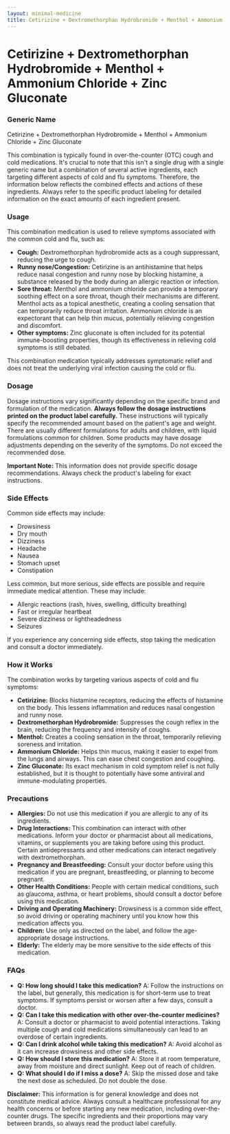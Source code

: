 ```yaml
---
layout: minimal-medicine
title: Cetirizine + Dextromethorphan Hydrobromide + Menthol + Ammonium Chloride + Zinc Gluconate
---
```


# Cetirizine + Dextromethorphan Hydrobromide + Menthol + Ammonium Chloride + Zinc Gluconate
### Generic Name
Cetirizine + Dextromethorphan Hydrobromide + Menthol + Ammonium Chloride + Zinc Gluconate


This combination is typically found in over-the-counter (OTC) cough and cold medications.  It's crucial to note that this isn't a single drug with a single generic name but a combination of several active ingredients, each targeting different aspects of cold and flu symptoms.  Therefore, the information below reflects the combined effects and actions of these ingredients.  Always refer to the specific product labeling for detailed information on the exact amounts of each ingredient present.

### Usage

This combination medication is used to relieve symptoms associated with the common cold and flu, such as:

* **Cough:** Dextromethorphan hydrobromide acts as a cough suppressant, reducing the urge to cough.
* **Runny nose/Congestion:** Cetirizine is an antihistamine that helps reduce nasal congestion and runny nose by blocking histamine, a substance released by the body during an allergic reaction or infection.
* **Sore throat:** Menthol and ammonium chloride can provide a temporary soothing effect on a sore throat, though their mechanisms are different. Menthol acts as a topical anesthetic, creating a cooling sensation that can temporarily reduce throat irritation. Ammonium chloride is an expectorant that can help thin mucus, potentially relieving congestion and discomfort.
* **Other symptoms:** Zinc gluconate is often included for its potential immune-boosting properties, though its effectiveness in relieving cold symptoms is still debated.

This combination medication typically addresses symptomatic relief and does not treat the underlying viral infection causing the cold or flu.


### Dosage

Dosage instructions vary significantly depending on the specific brand and formulation of the medication.  **Always follow the dosage instructions printed on the product label carefully.**  These instructions will typically specify the recommended amount based on the patient's age and weight.  There are usually different formulations for adults and children, with liquid formulations common for children.  Some products may have dosage adjustments depending on the severity of the symptoms.  Do not exceed the recommended dose.


**Important Note:**  This information does not provide specific dosage recommendations.  Always check the product's labeling for exact instructions.

### Side Effects

Common side effects may include:

* Drowsiness
* Dry mouth
* Dizziness
* Headache
* Nausea
* Stomach upset
* Constipation

Less common, but more serious, side effects are possible and require immediate medical attention.  These may include:

* Allergic reactions (rash, hives, swelling, difficulty breathing)
* Fast or irregular heartbeat
* Severe dizziness or lightheadedness
* Seizures

If you experience any concerning side effects, stop taking the medication and consult a doctor immediately.


### How it Works

The combination works by targeting various aspects of cold and flu symptoms:

* **Cetirizine:** Blocks histamine receptors, reducing the effects of histamine on the body. This lessens inflammation and reduces nasal congestion and runny nose.
* **Dextromethorphan Hydrobromide:** Suppresses the cough reflex in the brain, reducing the frequency and intensity of coughs.
* **Menthol:** Creates a cooling sensation in the throat, temporarily relieving soreness and irritation.
* **Ammonium Chloride:** Helps thin mucus, making it easier to expel from the lungs and airways.  This can ease chest congestion and coughing.
* **Zinc Gluconate:**  Its exact mechanism in cold symptom relief is not fully established, but it is thought to potentially have some antiviral and immune-modulating properties.

### Precautions

* **Allergies:** Do not use this medication if you are allergic to any of its ingredients.
* **Drug Interactions:**  This combination can interact with other medications. Inform your doctor or pharmacist about all medications, vitamins, or supplements you are taking before using this product.  Certain antidepressants and other medications can interact negatively with dextromethorphan.
* **Pregnancy and Breastfeeding:** Consult your doctor before using this medication if you are pregnant, breastfeeding, or planning to become pregnant.
* **Other Health Conditions:** People with certain medical conditions, such as glaucoma, asthma, or heart problems, should consult a doctor before using this medication.
* **Driving and Operating Machinery:** Drowsiness is a common side effect, so avoid driving or operating machinery until you know how this medication affects you.
* **Children:**  Use only as directed on the label, and follow the age-appropriate dosage instructions.
* **Elderly:** The elderly may be more sensitive to the side effects of this medication.


### FAQs

* **Q: How long should I take this medication?**  A: Follow the instructions on the label, but generally, this medication is for short-term use to treat symptoms.  If symptoms persist or worsen after a few days, consult a doctor.
* **Q: Can I take this medication with other over-the-counter medicines?**  A: Consult a doctor or pharmacist to avoid potential interactions.  Taking multiple cough and cold medications simultaneously can lead to an overdose of certain ingredients.
* **Q: Can I drink alcohol while taking this medication?** A: Avoid alcohol as it can increase drowsiness and other side effects.
* **Q: How should I store this medication?** A: Store it at room temperature, away from moisture and direct sunlight. Keep out of reach of children.
* **Q: What should I do if I miss a dose?** A: Skip the missed dose and take the next dose as scheduled.  Do not double the dose.


**Disclaimer:** This information is for general knowledge and does not constitute medical advice. Always consult a healthcare professional for any health concerns or before starting any new medication, including over-the-counter drugs.  The specific ingredients and their proportions may vary between brands, so always read the product label carefully.
